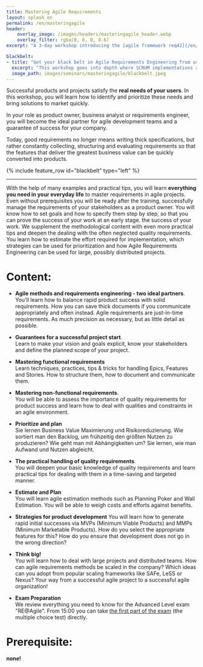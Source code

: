 ```yaml
---
title: Mastering Agile Requirements
layout: splash_en
permalink: /en/masteringagile
header:
    overlay_image: /images/headers/masteringagile_header.webp
    overlay_filter: rgba(0, 0, 0, 0.6)
excerpt: "A 3-day workshop introducing the [agile framework req42](/en/req42-at-a-glance) by the agile duo Peter Hruschka and Markus Meuten."

blackbelt:
- title: "Get your black belt in Agile Requirements Engineering from us!"
  excerpt: "This workshop goes into depth where SCRUM implementations and Product Owner courses leave off. You will learn the tools and lots of *„good practices“*  for successful agile projects."
  image_path: images/seminars/masteringagile/blackbelt.jpeg
---
```

<div class="splash_text" markdown="1"> 

Successful products and projects satisfy the **real needs of your users**. In this workshop, you will learn how to identify and prioritize these needs and bring solutions to market quickly.

In your role as product owner, business analyst or requirements engineer, you will become the ideal partner for agile development teams and a guarantee of success for your company.

Today, good requirements no longer means writing thick specifications, but rather constantly collecting, structuring and evaluating requirements so that the features that deliver the greatest business value can be quickly converted into products.

<div class="blue_box">

{% include feature_row id="blackbelt" type="left" %}

</div>

<hr class="blue-sep">

With the help of many examples and practical tips, you will learn **everything you need in your everyday life** to master requirements in
agile projects. Even without prerequisites you will be ready after the training,
successfully manage the requirements of your stakeholders as a product owner.
You will know how to set goals and how to specify them step by step, so that you can prove the success of your work at an early stage.
the success of your work. We supplement the methodological content with even more practical tips and deepen the
dealing with the often neglected quality requirements. You learn how to estimate the effort required for implementation,
which strategies can be used for prioritization and how Agile Requirements Engineering can be used for large,
possibly distributed projects.

# Content:
* **Agile methods and requirements engineering - two ideal partners**.  
  You'll learn how to balance rapid product success with solid requirements. How you can save thick documents if you communicate appropriately and often instead. Agile requirements are just-in-time requirements. As much precision as necessary, but as little detail as possible.

* **Guarantees for a successful project start**.  
  Learn to make your vision and goals explicit, know your stakeholders and define the planned scope of your project.

* **Mastering functional requirements**  
  Learn techniques, practices, tips & tricks for handling Epics, Features and Stories. How to structure them, how to document and communicate them.

* **Mastering non-functional requirements**.  
  You will be able to assess the importance of quality requirements for product success and learn how to deal with qualities and constraints in an agile environment.

* **Prioritize and plan**  
Sie lernen Business Value Maximierung und Risikoreduzierung. Wie sortiert man den Backlog, um frühzeitig den größten Nutzen zu produzieren? Wie geht man mit Abhängigkeiten um? Sie lernen, wie man Aufwand und Nutzen abgleicht.

* **The practical handling of quality requirements**.  
  You will deepen your basic knowledge of quality requirements and learn practical tips for dealing with them in a time-saving and targeted manner.

* **Estimate and Plan**  
  You will learn agile estimation methods such as Planning Poker and Wall Estimation. You will be able to weigh costs and efforts against benefits.

* **Strategies for product development**
  You will learn how to generate rapid initial successes via MVPs (Minimum Viable Products) and MMPs (Minimum Marketable Products). How do you select the appropriate features for this? How do you ensure that development does not go in the wrong direction?

* **Think big!**  
  You will learn how to deal with large projects and distributed teams. How can agile requirements methods be scaled in the company? Which ideas can you adopt from popular scaling frameworks like SAFe, LeSS or Nexus? Your way from a successful agile project to a successful agile organization!

* **Exam Preparation**  
  We review everything you need to know for the Advanced Level exam "RE@Agile". From 15:00 you can take [the first part of the exam](/en/ireb-certifications) (the multiple choice test) directly.

# Prerequisite:
**none!**
</div>